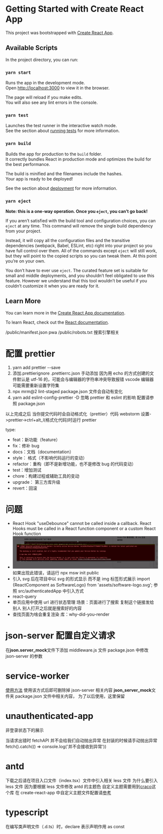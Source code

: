 # Getting Started with Create React App

This project was bootstrapped with [Create React App](https://github.com/facebook/create-react-app).

## Available Scripts

In the project directory, you can run:

### `yarn start`

Runs the app in the development mode.\
Open [http://localhost:3000](http://localhost:3000) to view it in the browser.

The page will reload if you make edits.\
You will also see any lint errors in the console.

### `yarn test`

Launches the test runner in the interactive watch mode.\
See the section about [running tests](https://facebook.github.io/create-react-app/docs/running-tests) for more information.

### `yarn build`

Builds the app for production to the `build` folder.\
It correctly bundles React in production mode and optimizes the build for the best performance.

The build is minified and the filenames include the hashes.\
Your app is ready to be deployed!

See the section about [deployment](https://facebook.github.io/create-react-app/docs/deployment) for more information.

### `yarn eject`

**Note: this is a one-way operation. Once you `eject`, you can’t go back!**

If you aren’t satisfied with the build tool and configuration choices, you can `eject` at any time. This command will remove the single build dependency from your project.

Instead, it will copy all the configuration files and the transitive dependencies (webpack, Babel, ESLint, etc) right into your project so you have full control over them. All of the commands except `eject` will still work, but they will point to the copied scripts so you can tweak them. At this point you’re on your own.

You don’t have to ever use `eject`. The curated feature set is suitable for small and middle deployments, and you shouldn’t feel obligated to use this feature. However we understand that this tool wouldn’t be useful if you couldn’t customize it when you are ready for it.

## Learn More

You can learn more in the [Create React App documentation](https://facebook.github.io/create-react-app/docs/getting-started).

To learn React, check out the [React documentation](https://reactjs.org/).

/public/manifest.json pwa
/public/robots.txt 搜索引擎相关

# 配置 prettier

1. yarn add prettier --save
2. 添加.prettierignore .prettierrc.json 手动添加 因为用 echo 的方式创建的文件默认是 utf-16 的，可能会与编辑器的字符串冲突导致报错
   vscode 编辑器可能需要重新设置字符集
3. npx mrm@2 lint-staged package.json 文件会自动有变化
4. yarn add eslint-config-prettier -D 忽略 prettier 和 eslint 的影响 配置请参照 package.json

以上完成之后 当你提交代码时会自动格式化（prettier）代码 webstorm 设置->prettier->ctrl+alt_l(格式化代码)时运行 prettier

type:

- feat：新功能（feature）
- fix：修补 bug
- docs：文档（documentation）
- style： 格式（不影响代码运行的变动）
- refactor：重构（即不是新增功能，也不是修改 bug 的代码变动）
- test：增加测试
- chore：构建过程或辅助工具的变动
- upgrade： 第三方库升级
- revert：回滚

# 问题

- React Hook "useDebounce" cannot be called inside a callback. React Hooks must be called in a React function component or a custom React Hook function
- ![img.png](img.png) 如果出现此错误，请运行 npx msw init public
- 引入 svg 后在项目中以 svg 的形式显示 而不是 img 标签形式展示 import {ReactComponent as SoftwareLogo} from 'assets/software-logo.svg'; 参照 src/authenticatedApp 中引入方式
- react-query
- 单页应用中使用 url 进行状态管理 场景：页面进行了搜索 复制这个链接发给别人 别人打开之后就是搜索好的内容
- 查找页面为啥会重复渲染 库：why-did-you-render

# json-server 配置自定义请求

在**json.server_mock**文件下添加 middleware.js 文件 package.json 中修改 json-server 的参数

# service-worker

[使用方法](https://www.npmjs.com/package/jira-dev-tool)
使用该方式后即可删除掉 json-server 相关内容 **json_server_mock**文件夹 package.json 文件中相关内容，
为了以后使用，这里保留

# unauthenticated-app

非登录状态下的展示

当请求出错时 fetchAPI 并不会给我们自动抛出异常 在封装的时候请手动抛出异常 fetch().catch(() => console.log('并不会接收到异常'))

# antd

下载之后请在项目入口文件（index.tsx）文件中引入相关 less 文件 为什么要引入 less 文件 因为要根据 less 文件修改 antd 的主题色
自定义主题需要用到[craco](https://www.npmjs.com/package/@craco/craco)这个库 在 create-react-app 中自定义主题文件配置请[参考](https://ant.design/docs/react/use-with-create-react-app-cn)

# typescript

在编写类声明文件（.d.ts）时，declare 表示声明作用
as const
